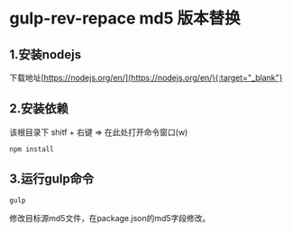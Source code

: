# gulp-rev-repace md5 版本替换

## 1.安装nodejs

下载地址[https://nodejs.org/en/](https://nodejs.org/en/){:target="_blank"}

## 2.安装依赖

该根目录下 shitf + 右键 => 在此处打开命令窗口(w)

```
npm install
```

## 3.运行gulp命令

```
gulp
```

修改目标源md5文件，在package.json的md5字段修改。